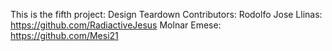 This is the fifth project: Design Teardown
Contributors: Rodolfo Jose Llinas: https://github.com/RadiactiveJesus 
              Molnar Emese: https://github.com/Mesi21
